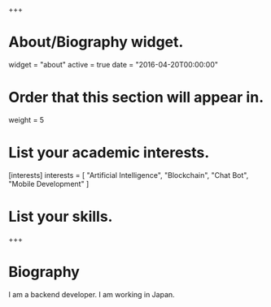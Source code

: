 +++
# About/Biography widget.
widget = "about"
active = true
date = "2016-04-20T00:00:00"

# Order that this section will appear in.
weight = 5

# List your academic interests.
[interests]
  interests = [
    "Artificial Intelligence",
    "Blockchain",
    "Chat Bot",
    "Mobile Development"
  ]

# List your skills.

+++

# Biography

I am a backend developer. I am working in Japan.
